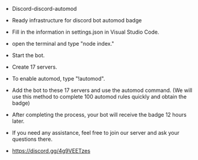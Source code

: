  - Discord-discord-automod

 - Ready infrastructure for discord bot automod badge

 - Fill in the information in settings.json in Visual Studio Code.
 - open the terminal and type "node index."
 - Start the bot.
 - Create 17 servers.
 - To enable automod, type "!automod".
 - Add the bot to these 17 servers and use the automod command. (We will use this method to complete 100 automod rules quickly and obtain the badge)
 - After completing the process, your bot will receive the badge 12 hours later.
 - If you need any assistance, feel free to join our server and ask your questions there.
 - https://discord.gg/4g9VEETzes
